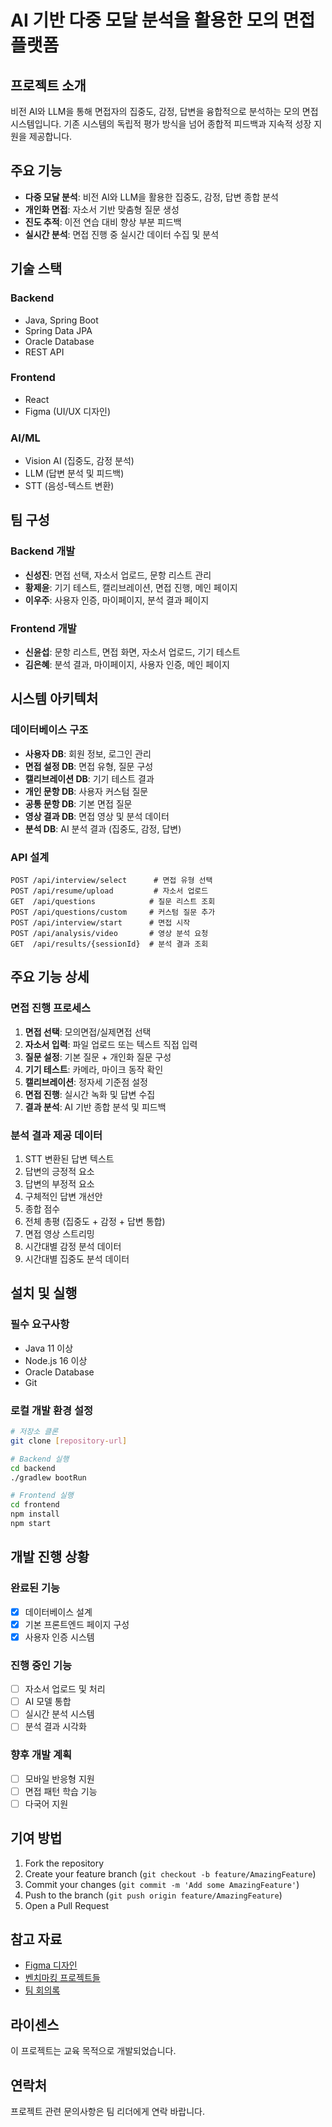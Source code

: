 # AI 기반 다중 모달 분석을 활용한 모의 면접 플랫폼

## 프로젝트 소개

비전 AI와 LLM을 통해 면접자의 집중도, 감정, 답변을 융합적으로 분석하는 모의 면접 시스템입니다. 기존 시스템의 독립적 평가 방식을 넘어 종합적 피드백과 지속적 성장 지원을 제공합니다.

## 주요 기능

- **다중 모달 분석**: 비전 AI와 LLM을 활용한 집중도, 감정, 답변 종합 분석
- **개인화 면접**: 자소서 기반 맞춤형 질문 생성
- **진도 추적**: 이전 연습 대비 향상 부분 피드백
- **실시간 분석**: 면접 진행 중 실시간 데이터 수집 및 분석

## 기술 스택

### Backend
- Java, Spring Boot
- Spring Data JPA
- Oracle Database
- REST API

### Frontend  
- React
- Figma (UI/UX 디자인)

### AI/ML
- Vision AI (집중도, 감정 분석)
- LLM (답변 분석 및 피드백)
- STT (음성-텍스트 변환)

## 팀 구성

### Backend 개발
- **신성진**: 면접 선택, 자소서 업로드, 문항 리스트 관리
- **황제윤**: 기기 테스트, 캘리브레이션, 면접 진행, 메인 페이지
- **이우주**: 사용자 인증, 마이페이지, 분석 결과 페이지

### Frontend 개발
- **신윤섭**: 문항 리스트, 면접 화면, 자소서 업로드, 기기 테스트
- **김은혜**: 분석 결과, 마이페이지, 사용자 인증, 메인 페이지

## 시스템 아키텍처

### 데이터베이스 구조
- **사용자 DB**: 회원 정보, 로그인 관리
- **면접 설정 DB**: 면접 유형, 질문 구성
- **캘리브레이션 DB**: 기기 테스트 결과
- **개인 문항 DB**: 사용자 커스텀 질문
- **공통 문항 DB**: 기본 면접 질문
- **영상 결과 DB**: 면접 영상 및 분석 데이터
- **분석 DB**: AI 분석 결과 (집중도, 감정, 답변)

### API 설계
```
POST /api/interview/select      # 면접 유형 선택
POST /api/resume/upload         # 자소서 업로드
GET  /api/questions            # 질문 리스트 조회
POST /api/questions/custom     # 커스텀 질문 추가
POST /api/interview/start      # 면접 시작
POST /api/analysis/video       # 영상 분석 요청
GET  /api/results/{sessionId}  # 분석 결과 조회
```

## 주요 기능 상세

### 면접 진행 프로세스
1. **면접 선택**: 모의면접/실제면접 선택
2. **자소서 입력**: 파일 업로드 또는 텍스트 직접 입력
3. **질문 설정**: 기본 질문 + 개인화 질문 구성
4. **기기 테스트**: 카메라, 마이크 동작 확인
5. **캘리브레이션**: 정자세 기준점 설정
6. **면접 진행**: 실시간 녹화 및 답변 수집
7. **결과 분석**: AI 기반 종합 분석 및 피드백

### 분석 결과 제공 데이터
1. STT 변환된 답변 텍스트
2. 답변의 긍정적 요소
3. 답변의 부정적 요소  
4. 구체적인 답변 개선안
5. 종합 점수
6. 전체 총평 (집중도 + 감정 + 답변 통합)
7. 면접 영상 스트리밍
8. 시간대별 감정 분석 데이터
9. 시간대별 집중도 분석 데이터

## 설치 및 실행

### 필수 요구사항
- Java 11 이상
- Node.js 16 이상
- Oracle Database
- Git

### 로컬 개발 환경 설정
```bash
# 저장소 클론
git clone [repository-url]

# Backend 실행
cd backend
./gradlew bootRun

# Frontend 실행  
cd frontend
npm install
npm start
```

## 개발 진행 상황

### 완료된 기능
- [x] 데이터베이스 설계
- [x] 기본 프론트엔드 페이지 구성
- [x] 사용자 인증 시스템

### 진행 중인 기능
- [ ] 자소서 업로드 및 처리
- [ ] AI 모델 통합
- [ ] 실시간 분석 시스템
- [ ] 분석 결과 시각화

### 향후 개발 계획
- [ ] 모바일 반응형 지원
- [ ] 면접 패턴 학습 기능
- [ ] 다국어 지원

## 기여 방법

1. Fork the repository
2. Create your feature branch (`git checkout -b feature/AmazingFeature`)
3. Commit your changes (`git commit -m 'Add some AmazingFeature'`)
4. Push to the branch (`git push origin feature/AmazingFeature`)
5. Open a Pull Request

## 참고 자료

- [Figma 디자인](https://www.figma.com/design/U50PcJUIKzBrpa1PO53P6Z/ai-면접-코치-윤섭-)
- [벤치마킹 프로젝트들](https://github.com/o-star/AI_Mock_Interview_System)
- [팀 회의록](회의록-링크)

## 라이센스

이 프로젝트는 교육 목적으로 개발되었습니다.

## 연락처

프로젝트 관련 문의사항은 팀 리더에게 연락 바랍니다.
